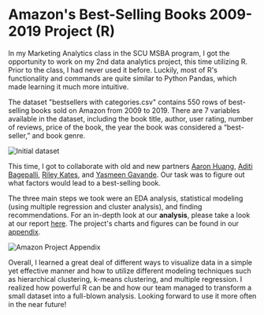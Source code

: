 # Amazon's Best-Selling Books 2009-2019 Project (R)

In my Marketing Analytics class in the SCU MSBA program, I got the opportunity to work on my 2nd data analytics project, this time utilizing
R. Prior to the class, I had never used it before. Luckily, most of R's functionality and commands are quite similar to Python Pandas,
which made learning it much more intuitive.

The dataset "bestsellers with categories.csv" contains 550 rows of best-selling books sold on Amazon from 2009 to 2019. There are 7 variables available in the 
dataset, including the book title, author, user rating, number of reviews, price of the book, the year the book was considered a 
“best-seller,” and book genre. 

![Initial dataset](https://cdn.discordapp.com/attachments/663146570765566003/1108148032232489020/image.png "First 15 Rows of the Dataset")

This time, I got to collaborate with old and new partners
[Aaron Huang](https://www.linkedin.com/in/aaron-huang-scu/), [Aditi Bagepalli](https://www.linkedin.com/in/aditibagepalli/), 
[Riley Kates](https://www.linkedin.com/in/riley-kates/), and 
[Yasmeen Gavande](https://www.linkedin.com/in/angel-investing/). Our task was to figure out what factors would lead to a best-selling book.

The three main steps we took were an EDA analysis, statistical modeling (using multiple regression and cluster analysis), and finding recommendations. For an in-depth look at our **analysis**, please take a look at our report [here](https://docs.google.com/document/d/1C4GuHYbQA7oyNGj8uBtQ5z29XH_jUW7wvHv6qw9chSU/edit?usp=sharing). The project's charts and figures can be found in our [appendix](https://docs.google.com/document/d/1n_J_oEVUa7tbNdvfSLz08R5ytFA4DRpF6xceAV5NmT4/edit?usp=sharing). 

![Amazon Project Appendix](https://cdn.discordapp.com/attachments/663146570765566003/1108159336800333946/image.png "My Personal Favorite Visual")

Overall, I learned a great deal of different ways to visualize data in a simple yet effective manner and how to utilize different modeling techniques such as hierarchical clustering, k-means clustering, and multiple regression. I realized how powerful R can be and how our team managed to transform a small dataset into a full-blown analysis. Looking forward to use it more often in the near future!



